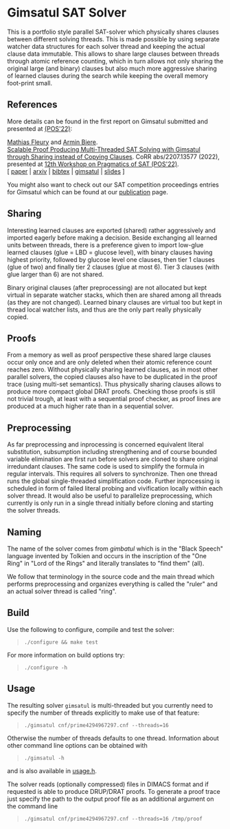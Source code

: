 # Gimsatul SAT Solver

This is a portfolio style parallel SAT-solver which physically shares
clauses between different solving threads.  This is made possible by using
separate watcher data structures for each solver thread and keeping the
actual clause data immutable.  This allows to share large clauses between
threads through atomic reference counting, which in turn allows not only
sharing the original large (and binary) clauses but also much more
aggressive sharing of learned clauses during the search while keeping the
overall memory foot-print small.

## References

More details can be found in the first report on Gimsatul submitted and presented
at
[(POS'22)](http://www.pragmaticsofsat.org/2022):


<a href="https://cca.informatik.uni-freiburg.de/fleury/index.html#publications">Mathias Fleury</a>
and
<a href="https://cca.informatik.uni-freiburg.de/biere/index.html#publications">Armin Biere</a>.
<br>
<a href="https://cca.informatik.uni-freiburg.de/papers/FleuryBiere-ARXIV22.pdf">Scalable Proof Producing Multi-Threaded SAT Solving with Gimsatul through Sharing instead of Copying Clauses</a>.
CoRR abs/2207.13577 (2022), presented at
<a href="http://www.pragmaticsofsat.org/2022/">12th Workshop on Pragmatics of SAT (POS'22)</a>.
<br>
[ <a href="https://cca.informatik.uni-freiburg.de/papers/FleuryBiere-ARXIV22.pdf">paper</a>
| <a href="http://arxiv.org/abs/2207.13577">arxiv</a>
| <a href="https://cca.informatik.uni-freiburg.de/papers/FleuryBiere-ARXIV22.bib">bibtex</a>
| <a href="https://github.com/arminbiere/gimsatul">gimsatul</a>
| <a href="https://cca.informatik.uni-freiburg.de/biere/talks/Biere-POS22-talk.pdf">slides</a>
]

You might also want to check out our SAT competition proceedings entries for Gimsatul which can be found at our 
<a href="https://cca.informatik.uni-freiburg.de/papers">publication</a>
page.

## Sharing

Interesting learned clauses are exported (shared) rather aggressively and
imported eagerly before making a decision.  Beside exchanging all learned
units between threads, there is a preference given to import low-glue
learned clauses (glue = LBD = glucose level), with binary clauses having
highest priority, followed by glucose level one clauses, then tier 1 clauses
(glue of two) and finally tier 2 clauses (glue at most 6).  Tier 3 clauses
(with glue larger than 6) are not shared.

Binary original clauses (after preprocessing) are not allocated but kept
virtual in separate watcher stacks, which then are shared among all threads
(as they are not changed).  Learned binary clauses are virtual too but
kept in thread local watcher lists, and thus are the only part really
physically copied.

## Proofs

From a memory as well as proof perspective these shared large clauses occur
only once and are only deleted when their atomic reference count reaches
zero.  Without physically sharing learned clauses, as in most other parallel
solvers, the copied clauses also have to be duplicated in the proof trace
(using multi-set semantics).  Thus physically sharing clauses allows to
produce more compact global DRAT proofs.  Checking those proofs is still not
trivial trough, at least with a sequential proof checker, as proof lines are
produced at a much higher rate than in a sequential solver.

## Preprocessing

As far preprocessing and inprocessing is concerned equivalent literal
substitution, subsumption including strengthening and of course bounded
variable elimination are first run before solvers are cloned to share
original irredundant clauses.  The same code is used to simplify the
formula in regular intervals. This requires all solvers to synchronize.
Then one thread runs the global single-threaded simplification code.
Further inprocessing is scheduled in form of failed literal probing and
vivification locally within each solver thread.  It would also be useful to
parallelize preprocessing, which currently is only run in a single thread
initially before cloning and starting the solver threads.

## Naming

The name of the solver comes from *gimbatul* which is in the "Black Speech"
language invented by Tolkien and occurs in the inscription of the "One Ring"
in "Lord of the Rings" and literally translates to "find them" (all).

We follow that terminology in the source code and the main thread which
performs preprocessing and organizes everything is called the "ruler" and
an actual solver thread is called "ring".

## Build

Use the following to configure, compile and test the solver:

> `./configure && make test`

For more information on build options try:

> `./configure -h`

## Usage

The resulting solver `gimsatul` is multi-threaded but you currently
need to specify the number of threads explicitly to make use of that
feature:

> `./gimsatul cnf/prime4294967297.cnf --threads=16`

Otherwise the number of threads defaults to one thread.  Information about
other command line options can be obtained with

> `./gimsatul -h`

and is also available in [usage.h](usage.h).

The solver reads (optionally compressed) files in DIMACS format
and if requested is able to produce DRUP/DRAT proofs. To generate a
proof trace just specify the path to the output proof file
as an additional argument on the command line

> `./gimsatul cnf/prime4294967297.cnf --threads=16 /tmp/proof`
